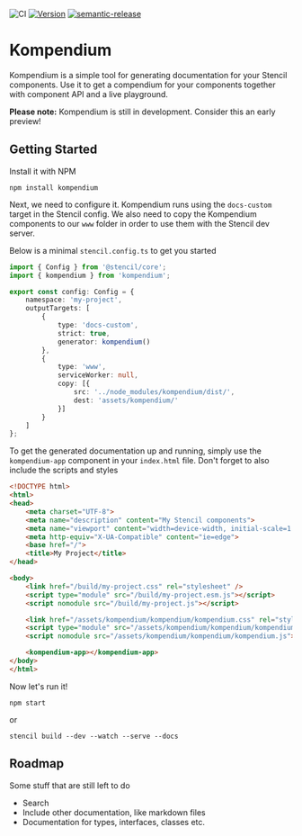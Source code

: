 ![CI](https://github.com/jgroth/kompendium/workflows/CI/badge.svg?branch=master) [![Version](https://img.shields.io/npm/v/kompendium.svg)](https://www.npmjs.com/package/kompendium) [![semantic-release](https://img.shields.io/badge/%20%20%F0%9F%93%A6%F0%9F%9A%80-semantic--release-e10079.svg)](https://github.com/semantic-release/semantic-release) 

# Kompendium

Kompendium is a simple tool for generating documentation for your Stencil components. Use it to get a compendium for your components together with component API and a live playground.

**Please note:** Kompendium is still in development. Consider this an early preview!

## Getting Started

Install it with NPM
```
npm install kompendium
```

Next, we need to configure it. Kompendium runs using the `docs-custom` target in the Stencil config. We also need to copy the Kompendium components to our `www` folder in order to use them with the Stencil dev server.

Below is a minimal `stencil.config.ts` to get you started

```typescript
import { Config } from '@stencil/core';
import { kompendium } from 'kompendium';

export const config: Config = {
    namespace: 'my-project',
    outputTargets: [
        {
            type: 'docs-custom',
            strict: true,
            generator: kompendium()
        },
        {
            type: 'www',
            serviceWorker: null,
            copy: [{
                src: '../node_modules/kompendium/dist/',
                dest: 'assets/kompendium/'
            }]
        }
    ]
};
```

To get the generated documentation up and running, simply use the `kompendium-app` component in your `index.html` file. Don't forget to also include the scripts and styles

```html
<!DOCTYPE html>
<html>
<head>
    <meta charset="UTF-8">
    <meta name="description" content="My Stencil components">
    <meta name="viewport" content="width=device-width, initial-scale=1.0">
    <meta http-equiv="X-UA-Compatible" content="ie=edge">
    <base href="/">
    <title>My Project</title>
</head>

<body>
    <link href="/build/my-project.css" rel="stylesheet" />
    <script type="module" src="/build/my-project.esm.js"></script>
    <script nomodule src="/build/my-project.js"></script>

    <link href="/assets/kompendium/kompendium/kompendium.css" rel="stylesheet" />
    <script type="module" src="/assets/kompendium/kompendium/kompendium.esm.js"></script>
    <script nomodule src="/assets/kompendium/kompendium/kompendium.js"></script>

    <kompendium-app></kompendium-app>
</body>
</html>
```

Now let's run it!

```
npm start
```
or
```
stencil build --dev --watch --serve --docs
```

## Roadmap

Some stuff that are still left to do

* Search
* Include other documentation, like markdown files
* Documentation for types, interfaces, classes etc.